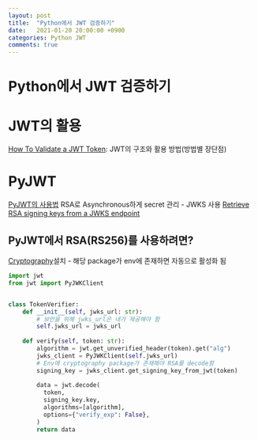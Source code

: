 ```yaml
---
layout: post
title:  "Python에서 JWT 검증하기"
date:   2021-01-20 20:00:00 +0900
categories: Python JWT
comments: true
---
```


# Python에서 JWT 검증하기

# JWT의 활용
[How To Validate a JWT Token](https://medium.com/dataseries/public-claims-and-how-to-validate-a-jwt-1d6c81823826): JWT의 구조와 활용 방법(방법별 장단점)

# PyJWT
[PyJWT의 사용법](https://pyjwt.readthedocs.io/en/stable/usage.html)
RSA로 Asynchronous하게 secret 관리 - JWKS 사용
[Retrieve RSA signing keys from a JWKS endpoint](https://pyjwt.readthedocs.io/en/stable/usage.html#retrieve-rsa-signing-keys-from-a-jwks-endpoint)

## PyJWT에서 RSA(RS256)를 사용하려면?
[Cryptography](https://cryptography.io/en/latest/installation.html)설치 - 해당 package가 env에 존재하면 자동으로 활성화 됨

~~~ python
import jwt
from jwt import PyJWKClient


class TokenVerifier:
    def __init__(self, jwks_url: str):
        # 보안을 위해 jwks_url은 내가 제공해야 함
        self.jwks_url = jwks_url
  
    def verify(self, token: str):
        algorithm = jwt.get_unverified_header(token).get("alg")
        jwks_client = PyJWKClient(self.jwks_url)
        # Env에 cryptography package가 존재해야 RSA를 decode함
        signing_key = jwks_client.get_signing_key_from_jwt(token)
    
        data = jwt.decode(
          token,
          signing_key.key,
          algorithms=[algorithm],
          options={"verify_exp": False},
        )
        return data
~~~